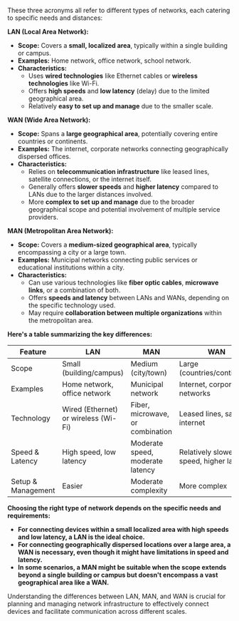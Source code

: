 These three acronyms all refer to different types of networks, each catering to specific needs and distances:

**LAN (Local Area Network):**

- **Scope:** Covers a **small, localized area**, typically within a single building or campus.
- **Examples:** Home network, office network, school network.
- **Characteristics:**
    - Uses **wired technologies** like Ethernet cables or **wireless technologies** like Wi-Fi.
    - Offers **high speeds** and **low latency** (delay) due to the limited geographical area.
    - Relatively **easy to set up and manage** due to the smaller scale.

**WAN (Wide Area Network):**

- **Scope:** Spans a **large geographical area**, potentially covering entire countries or continents.
- **Examples:** The internet, corporate networks connecting geographically dispersed offices.
- **Characteristics:**
    - Relies on **telecommunication infrastructure** like leased lines, satellite connections, or the internet itself.
    - Generally offers **slower speeds** and **higher latency** compared to LANs due to the larger distances involved.
    - More **complex to set up and manage** due to the broader geographical scope and potential involvement of multiple service providers.

**MAN (Metropolitan Area Network):**

- **Scope:** Covers a **medium-sized geographical area**, typically encompassing a city or a large town.
- **Examples:** Municipal networks connecting public services or educational institutions within a city.
- **Characteristics:**
    - Can use various technologies like **fiber optic cables**, **microwave links**, or a combination of both.
    - Offers **speeds and latency** between LANs and WANs, depending on the specific technology used.
    - May require **collaboration between multiple organizations** within the metropolitan area.

**Here's a table summarizing the key differences:**

|Feature|LAN|MAN|WAN|
|---|---|---|---|
|Scope|Small (building/campus)|Medium (city/town)|Large (countries/continents)|
|Examples|Home network, office network|Municipal network|Internet, corporate networks|
|Technology|Wired (Ethernet) or wireless (Wi-Fi)|Fiber, microwave, or combination|Leased lines, satellite, internet|
|Speed & Latency|High speed, low latency|Moderate speed, moderate latency|Relatively slower speed, higher latency|
|Setup & Management|Easier|Moderate complexity|More complex|

**Choosing the right type of network depends on the specific needs and requirements:**

- **For connecting devices within a small localized area with high speeds and low latency, a LAN is the ideal choice.**
- **For connecting geographically dispersed locations over a large area, a WAN is necessary, even though it might have limitations in speed and latency.**
- **In some scenarios, a MAN might be suitable when the scope extends beyond a single building or campus but doesn't encompass a vast geographical area like a WAN.**

Understanding the differences between LAN, MAN, and WAN is crucial for planning and managing network infrastructure to effectively connect devices and facilitate communication across different scales.